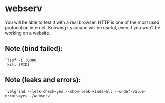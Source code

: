 # webserv
You will be able to test it with a real browser. HTTP is one of the most used protocol on internet. Knowing its arcane will be useful, even if you won't be working on a website. 


## Note (bind failed):
	`lsof -i :8080
	 kill [PID]`


## Note (leaks and errors):
	`valgrind --leak-check=yes --show-leak-kinds=all --undef-value-errors=yes ./webserv`
